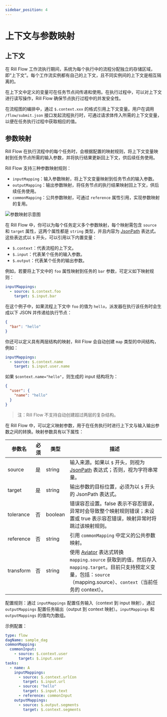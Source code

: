 ```yaml
---
sidebar_position: 4
---
```


# 上下文与参数映射

## 上下文

在 Rill Flow 工作流执行期间，系统为每个执行中的流程分配独立的存储区域，即“上下文”。每个工作流实例都有自己的上下文，且不同实例间的上下文是相互隔离的。

在上下文中定义的变量可在任务节点间传递和使用。在执行过程中，可以对上下文进行读写操作，Rill Flow 确保节点执行过程中的并发安全性。

在流程图的编排中，通过 `$.context.xxx` 的格式引用上下文变量。用户在调用 `/flow/submit.json` 接口发起流程执行时，可通过请求体传入所需的上下文变量，以便在任务执行过程中获取相应的值。

## 参数映射

Rill Flow 在执行流程中的每个任务时，会根据配置的映射规则，将上下文变量映射到任务节点所需的输入参数，并将执行结果更新回上下文，供后续任务使用。

Rill Flow 支持三种参数映射规则：

- `inputMapping`：输入参数映射，将上下文变量映射到任务节点的输入参数。
- `outputMapping`：输出参数映射，将任务节点的执行结果映射回上下文，供后续任务使用。
- `commonMapping`：公共参数映射，可通过 `reference` 属性引用，实现参数映射的复用。

![参数映射示意图](assets/context_mapping.svg)

在 Rill Flow 中，你可以为每个任务定义多个参数映射，每个映射需包含 `source` 和 `target` 属性，这两个属性都是 `string` 类型，并且内容为 [JsonPath](https://github.com/json-path/JsonPath) 表达式。这些表达式以 `$` 开头，可以引用以下内置变量：

- `$.context`：代表流程的上下文。
- `$.input`：代表某个任务的输入参数。
- `$.output`：代表某个任务的输出参数。

例如，若要将上下文中的 `foo` 属性映射到任务的 `bar` 参数，可定义如下映射规则：

```yaml
inputMappings:
  - source: $.context.foo
    target: $.input.bar
```

在这个例子中，如果流程上下文中 `foo` 的值为 `hello`，派发器在执行该任务时会生成以下 JSON 并传递给执行节点：

```json
{
  "bar": "hello"
}
```

你还可以定义具有两层结构的映射，Rill Flow 会自动创建 `map` 类型的中间结构，例如：

```yaml
inputMappings:
  - source: $.context.name
    target: $.input.user.name
```

如果 `$context.name="hello"`，则生成的 input 结构将为：

```json
{
  "user": {
    "name": "hello"
  }
}
```

> 注：Rill Flow 不支持自动创建超过两层的复杂结构。

在 Rill Flow 中，可以定义映射参数，用于在任务执行时进行上下文与输入输出参数之间的转换。映射参数具有以下属性：

| 参数名       | 必须 | 类型      | 描述                                                                                                                                                                     |
|-----------|----|---------|------------------------------------------------------------------------------------------------------------------------------------------------------------------------|
| source    | 是  | string  | 输入来源。如果以 `$` 开头，则视为 [JsonPath](https://github.com/json-path/JsonPath) 表达式；否则，视为字符串常量。                                                                                   |
| target    | 是  | string  | 输出参数的目标位置，必须为以 `$` 开头的 JsonPath 表达式。                                                                                                                              |
| tolerance | 否  | boolean | 错误容忍设置。false 表示不容忍错误，异常时会导致整个映射规则错误；未设置或 true 表示容忍错误，映射异常时将跳过该映射规则。                                                                           |
| reference | 否  | string  | 引用 `commonMapping` 中定义的公共参数映射。                                                                                                                                               |
| transform | 否  | string  | 使用 [Aviator](https://github.com/killme2008/aviatorscript) 表达式转换 `mapping.source` 获取到的值，然后存入 `mapping.target`。目前只支持预定义变量，包括：`source`（mapping.source）、`context`（当前任务的 context）。 |

配置规则：通过 `inputMappings` 配置任务输入（context 到 input 映射），通过 `outputMappings` 配置任务输出（output 到 context 映射）。`inputMappings` 和 `outputMappings` 的值均为数组。

示例配置：

```yaml
type: flow
dagName: sample_dag
commonMapping:
  commonInput:
    - source: $.context.user
      target: $.input.user
tasks:
  - name: A
    inputMappings:
      - source: $.context.urlCon
        target: $.input.url
      - source: "hello"
        target: $.input.text
      - reference: commonInput
    outputMappings:
      - source: $.output.segments
        target: $.context.segments
```
